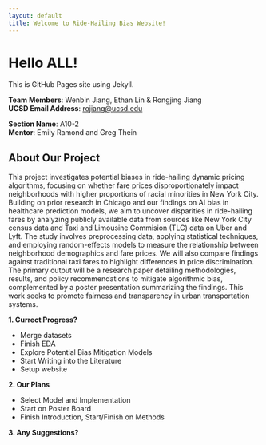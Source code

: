 ```yaml
---
layout: default
title: Welcome to Ride-Hailing Bias Website!
---
```


# Hello ALL!
This is GitHub Pages site using Jekyll.

**Team Members**: Wenbin Jiang, Ethan Lin & Rongjing Jiang  
**UCSD Email Address**: rojiang@ucsd.edu  

**Section Name**: A10-2  
**Mentor**: Emily Ramond and Greg Thein  

## About Our Project

This project investigates potential biases in ride-hailing dynamic pricing algorithms, focusing on whether fare prices disproportionately impact neighborhoods with higher proportions of racial minorities in New York City. Building on prior research in Chicago and our findings on AI bias in healthcare prediction models, we aim to uncover disparities in ride-hailing fares by analyzing publicly available data from sources like New York City census data and Taxi and Limousine Commision (TLC) data on Uber and Lyft. The study involves preprocessing data, applying statistical techniques, and employing random-effects models to measure the relationship between neighborhood demographics and fare prices. We will also compare findings against traditional taxi fares to highlight differences in price discrimination. The primary output will be a research paper detailing methodologies, results, and policy recommendations to mitigate algorithmic bias, complemented by a poster presentation summarizing the findings. This work seeks to promote fairness and transparency in urban transportation systems.


**1. Currect Progress?**  
- Merge datasets
- Finish EDA
- Explore Potential Bias Mitigation Models 
- Start Writing into the Literature
- Setup website


**2. Our Plans**  
- Select Model and Implementation
- Start on Poster Board
- Finish Introduction, Start/Finish on Methods


**3. Any Suggestions?**  



